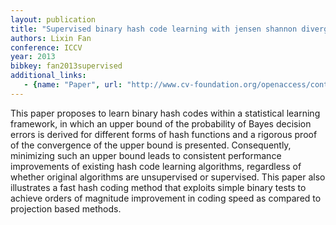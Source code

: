 ```yaml
---
layout: publication
title: "Supervised binary hash code learning with jensen shannon divergence"
authors: Lixin Fan
conference: ICCV
year: 2013
bibkey: fan2013supervised
additional_links:
   - {name: "Paper", url: "http://www.cv-foundation.org/openaccess/content_iccv_2013/papers/Fan_Supervised_Binary_Hash_2013_ICCV_paper.pdf"}
---
```

This paper proposes to learn binary hash codes within
a statistical learning framework, in which an upper bound
of the probability of Bayes decision errors is derived for
different forms of hash functions and a rigorous proof of
the convergence of the upper bound is presented. Consequently, minimizing such an upper bound leads to consistent
performance improvements of existing hash code learning
algorithms, regardless of whether original algorithms are
unsupervised or supervised. This paper also illustrates a
fast hash coding method that exploits simple binary tests to
achieve orders of magnitude improvement in coding speed
as compared to projection based methods.
